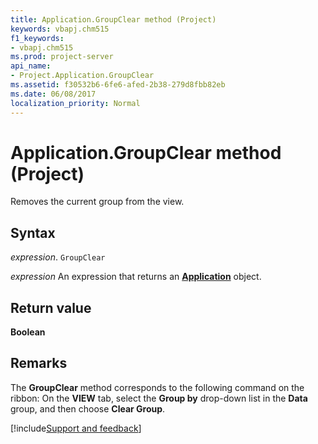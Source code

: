 ```yaml
---
title: Application.GroupClear method (Project)
keywords: vbapj.chm515
f1_keywords:
- vbapj.chm515
ms.prod: project-server
api_name:
- Project.Application.GroupClear
ms.assetid: f30532b6-6fe6-afed-2b38-279d8fbb82eb
ms.date: 06/08/2017
localization_priority: Normal
---
```



# Application.GroupClear method (Project)

Removes the current group from the view.


## Syntax

_expression_. `GroupClear`

 _expression_ An expression that returns an **[Application](Project.Application.md)** object.


## Return value

 **Boolean**


## Remarks

The  **GroupClear** method corresponds to the following command on the ribbon: On the **VIEW** tab, select the **Group by** drop-down list in the **Data** group, and then choose **Clear Group**.

[!include[Support and feedback](~/includes/feedback-boilerplate.md)]